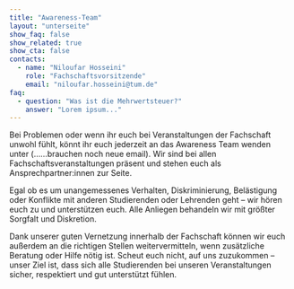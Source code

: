 ```yaml
---
title: "Awareness-Team"
layout: "unterseite"
show_faq: false
show_related: true
show_cta: false
contacts:
  - name: "Niloufar Hosseini"
    role: "Fachschaftsvorsitzende"
    email: "niloufar.hosseini@tum.de"
faq:
  - question: "Was ist die Mehrwertsteuer?"
    answer: "Lorem ipsum..."
---
```


Bei Problemen oder wenn ihr euch bei Veranstaltungen der Fachschaft unwohl fühlt, könnt ihr euch jederzeit an das Awareness Team wenden unter (……brauchen noch neue email). Wir sind bei allen Fachschaftsveranstaltungen präsent und stehen euch als Ansprechpartner:innen zur Seite.  

Egal ob es um unangemessenes Verhalten, Diskriminierung, Belästigung oder Konflikte mit anderen Studierenden oder Lehrenden geht – wir hören euch zu und unterstützen euch. Alle Anliegen behandeln wir mit größter Sorgfalt und Diskretion.  

Dank unserer guten Vernetzung innerhalb der Fachschaft können wir euch außerdem an die richtigen Stellen weitervermitteln, wenn zusätzliche Beratung oder Hilfe nötig ist. Scheut euch nicht, auf uns zuzukommen – unser Ziel ist, dass sich alle Studierenden bei unseren Veranstaltungen sicher, respektiert und gut unterstützt fühlen.  